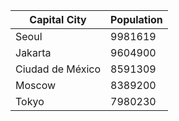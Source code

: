 | Capital City | Population |
| ------------ | ---------- |
| Seoul | 9981619 |
| Jakarta | 9604900 |
| Ciudad de México | 8591309 |
| Moscow | 8389200 |
| Tokyo | 7980230 |
